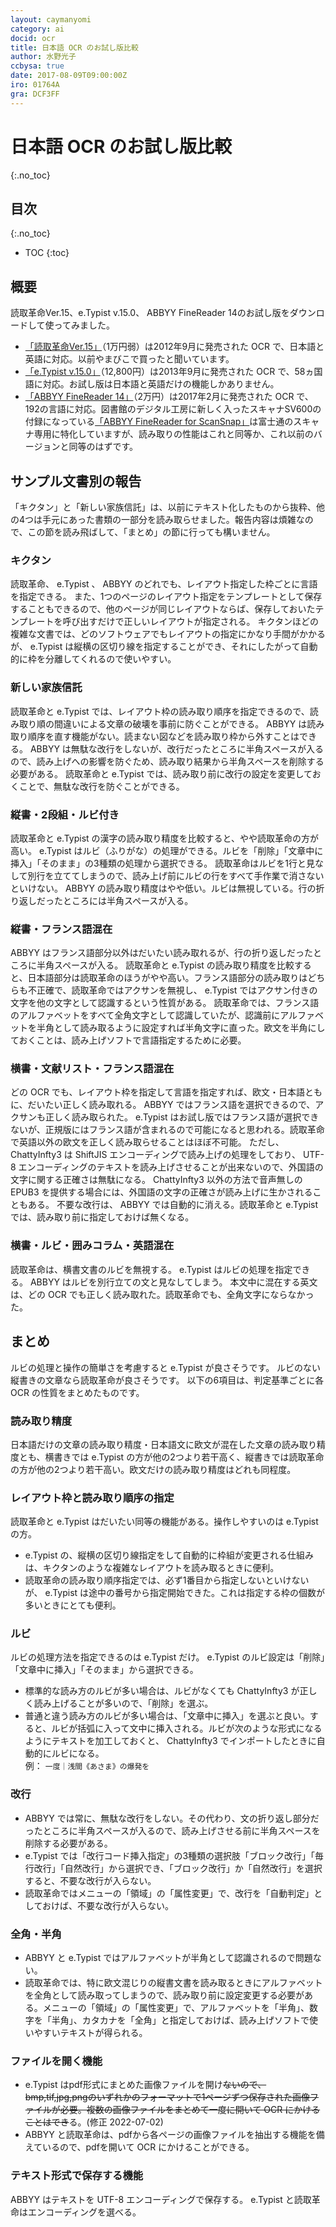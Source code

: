 ```yaml
---
layout: caymanyomi
category: ai
docid: ocr
title: 日本語 OCR のお試し版比較
author: 水野光子
ccbysa: true
date: 2017-08-09T09:00:00Z
iro: 01764A
gra: DCF3FF
---
```


# 日本語 OCR のお試し版比較
{:.no_toc}

## 目次
{:.no_toc}

* TOC
{:toc}

## 概要

読取革命Ver.15、e.Typist v.15.0、 ABBYY FineReader 14のお試し版をダウンロードして使ってみました。

- [「読取革命Ver.15」](http://www.panasonic.com/jp/company/pstc/products/yomikaku.html)（1万円弱）は2012年9月に発売された OCR で、日本語と英語に対応。以前やまびこで買ったと聞いています。
- [「e.Typist v.15.0」](https://mediadrive.jp/products/et/index.html)（12,800円）は2013年9月に発売された OCR で、58ヵ国語に対応。お試し版は日本語と英語だけの機能しかありません。
- [「ABBYY FineReader 14」](http://finereader.add-soft.jp/)（2万円）は2017年2月に発売された OCR で、192の言語に対応。図書館のデジタル工房に新しく入ったスキャナSV600の付録になっている[「ABBYY FineReader for ScanSnap」](http://www.pfu.fujitsu.com/imaging/downloads/manual/advanced/v62/jp/common/ocr_function_fr4ss.html)は富士通のスキャナ専用に特化していますが、読み取りの性能はこれと同等か、これ以前のバージョンと同等のはずです。

## サンプル文書別の報告

「キクタン」と「新しい家族信託」は、以前にテキスト化したものから抜粋、他の4つは手元にあった書類の一部分を読み取らせました。報告内容は煩雑なので、この節を読み飛ばして、「まとめ」の節に行っても構いません。

### キクタン

読取革命、 e.Typist 、 ABBYY のどれでも、レイアウト指定した枠ごとに言語を指定できる。
また、1つのページのレイアウト指定をテンプレートとして保存することもできるので、他のページが同じレイアウトならば、保存しておいたテンプレートを呼び出すだけで正しいレイアウトが指定される。
キクタンほどの複雑な文書では、どのソフトウェアでもレイアウトの指定にかなり手間がかかるが、 e.Typist は縦横の区切り線を指定することができ、それにしたがって自動的に枠を分離してくれるので使いやすい。

### 新しい家族信託

読取革命と e.Typist では、レイアウト枠の読み取り順序を指定できるので、読み取り順の間違いによる文章の破壊を事前に防ぐことができる。
 ABBYY は読み取り順序を直す機能がない。読まない図などを読み取り枠から外すことはできる。
 ABBYY は無駄な改行をしないが、改行だったところに半角スペースが入るので、読み上げへの影響を防ぐため、読み取り結果から半角スペースを削除する必要がある。
読取革命と e.Typist では、読み取り前に改行の設定を変更しておくことで、無駄な改行を防ぐことができる。

### 縦書・2段組・ルビ付き

読取革命と e.Typist の漢字の読み取り精度を比較すると、やや読取革命の方が高い。
 e.Typist はルビ（ふりがな）の処理ができる。ルビを「削除」「文章中に挿入」「そのまま」の3種類の処理から選択できる。
読取革命はルビを1行と見なして別行を立ててしまうので、読み上げ前にルビの行をすべて手作業で消さないといけない。
 ABBYY の読み取り精度はやや低い。ルビは無視している。行の折り返しだったところには半角スペースが入る。

### 縦書・フランス語混在

 ABBYY はフランス語部分以外はだいたい読み取れるが、行の折り返しだったところに半角スペースが入る。
読取革命と e.Typist の読み取り精度を比較すると、日本語部分は読取革命のほうがやや高い。フランス語部分の読み取りはどちらも不正確で、読取革命ではアクサンを無視し、 e.Typist ではアクサン付きの文字を他の文字として認識するという性質がある。
読取革命では、フランス語のアルファベットをすべて全角文字として認識していたが、認識前にアルファベットを半角として読み取るように設定すれば半角文字に直った。欧文を半角にしておくことは、読み上げソフトで言語指定するために必要。

### 横書・文献リスト・フランス語混在

どの OCR でも、レイアウト枠を指定して言語を指定すれば、欧文・日本語ともに、だいたい正しく読み取れる。 ABBYY ではフランス語を選択できるので、アクサンも正しく読み取られた。 e.Typist はお試し版ではフランス語が選択できないが、正規版にはフランス語が含まれるので可能になると思われる。読取革命で英語以外の欧文を正しく読み取らせることはほぼ不可能。
ただし、 ChattyInfty3 は ShiftJIS エンコーディングで読み上げの処理をしており、 UTF-8 エンコーディングのテキストを読み上げさせることが出来ないので、外国語の文字に関する正確さは無駄になる。 ChattyInfty3 以外の方法で音声無しの EPUB3 を提供する場合には、外国語の文字の正確さが読み上げに生かされることもある。
不要な改行は、 ABBYY では自動的に消える。読取革命と e.Typist では、読み取り前に指定しておけば無くなる。

### 横書・ルビ・囲みコラム・英語混在

読取革命は、横書文書のルビを無視する。
 e.Typist はルビの処理を指定できる。
 ABBYY はルビを別行立ての文と見なしてしまう。
本文中に混在する英文は、どの OCR でも正しく読み取れた。読取革命でも、全角文字にならなかった。

## まとめ

ルビの処理と操作の簡単さを考慮すると e.Typist が良さそうです。
ルビのない縦書きの文章なら読取革命が良さそうです。
以下の6項目は、判定基準ごとに各 OCR の性質をまとめたものです。

### 読み取り精度

日本語だけの文章の読み取り精度・日本語文に欧文が混在した文章の読み取り精度とも、横書きでは e.Typist の方が他の2つより若干高く、縦書きでは読取革命の方が他の2つより若干高い。欧文だけの読み取り精度はどれも同程度。

### レイアウト枠と読み取り順序の指定

読取革命と e.Typist はだいたい同等の機能がある。操作しやすいのは e.Typist の方。
- e.Typist の、縦横の区切り線指定をして自動的に枠組が変更される仕組みは、キクタンのような複雑なレイアウトを読み取るときに便利。
- 読取革命の読み取り順序指定では、必ず1番目から指定しないといけないが、 e.Typist は途中の番号から指定開始できた。これは指定する枠の個数が多いときにとても便利。

### ルビ

ルビの処理方法を指定できるのは e.Typist だけ。
 e.Typist のルビ設定は「削除」「文章中に挿入」「そのまま」から選択できる。
- 標準的な読み方のルビが多い場合は、ルビがなくても ChattyInfty3 が正しく読み上げることが多いので、「削除」を選ぶ。
- 普通と違う読み方のルビが多い場合は、「文章中に挿入」を選ぶと良い。すると、ルビが括弧に入って文中に挿入される。ルビが次のような形式になるようにテキストを加工しておくと、 ChattyInfty3 でインポートしたときに自動的にルビになる。  
  例：  `一度｜浅間《あさま》の爆発を`


### 改行

- ABBYY では常に、無駄な改行をしない。その代わり、文の折り返し部分だったところに半角スペースが入るので、読み上げさせる前に半角スペースを削除する必要がある。
- e.Typist では「改行コード挿入指定」の3種類の選択肢「ブロック改行」「毎行改行」「自然改行」から選択でき、「ブロック改行」か「自然改行」を選択すると、不要な改行が入らない。
- 読取革命ではメニューの「領域」の「属性変更」で、改行を「自動判定」としておけば、不要な改行が入らない。

### 全角・半角

- ABBYY と e.Typist ではアルファベットが半角として認識されるので問題ない。
- 読取革命では、特に欧文混じりの縦書文書を読み取るときにアルファベットを全角として読み取ってしまうので、読み取り前に設定変更する必要がある。メニューの「領域」の「属性変更」で、アルファベットを「半角」、数字を「半角」、カタカナを「全角」と指定しておけば、読み上げソフトで使いやすいテキストが得られる。

### ファイルを開く機能

- e.Typist はpdf形式にまとめた画像ファイルを開け~~ないので、bmp,tif,jpg,pngのいずれかのフォーマットで1ページずつ保存された画像ファイルが必要。複数の画像ファイルをまとめて一度に開いて OCR にかけることはでき~~る。(修正 2022-07-02)
- ABBYY と読取革命は、pdfから各ページの画像ファイルを抽出する機能を備えているので、pdfを開いて OCR にかけることができる。

### テキスト形式で保存する機能

 ABBYY はテキストを UTF-8 エンコーディングで保存する。 e.Typist と読取革命はエンコーディングを選べる。



